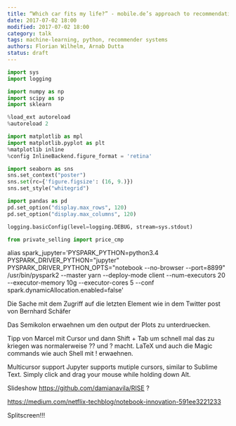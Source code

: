 ```yaml
---
title: “Which car fits my life?” - mobile.de’s approach to recommendations
date: 2017-07-02 18:00
modified: 2017-07-02 18:00
category: talk
tags: machine-learning, python, recommender systems
authors: Florian Wilhelm, Arnab Dutta
status: draft
---
```


```python
import sys
import logging

import numpy as np
import scipy as sp
import sklearn

%load_ext autoreload
%autoreload 2

import matplotlib as mpl
import matplotlib.pyplot as plt
%matplotlib inline
%config InlineBackend.figure_format = 'retina'

import seaborn as sns
sns.set_context("poster")
sns.set(rc={'figure.figsize': (16, 9.)})
sns.set_style("whitegrid")

import pandas as pd
pd.set_option("display.max_rows", 120)
pd.set_option("display.max_columns", 120)

logging.basicConfig(level=logging.DEBUG, stream=sys.stdout)

from private_selling import price_cmp
```


alias spark_jupyter='PYSPARK_PYTHON=python3.4 PYSPARK_DRIVER_PYTHON="jupyter" PYSPARK_DRIVER_PYTHON_OPTS="notebook --no-browser --port=8899" /usr/bin/pyspark2 --master yarn --deploy-mode client --num-executors 20  --executor-memory 10g --executor-cores 5 --conf spark.dynamicAllocation.enabled=false'


Die Sache mit dem Zugriff auf die letzten Element wie in dem Twitter post von Bernhard Schäfer


Das Semikolon erwaehnen um den output der Plots zu unterdruecken.


Tipp von Marcel mit Cursor und dann Shift + Tab um schnell mal das zu kriegen was normalerweise ?? und ? macht.
LaTeX und auch die Magic commands wie auch Shell mit ! erwaehnen.

Multicursor support
Jupyter supports mutiple cursors, similar to Sublime Text. Simply click and drag your mouse while holding down Alt.


Slideshow https://github.com/damianavila/RISE ? 

https://medium.com/netflix-techblog/notebook-innovation-591ee3221233


Splitscreen!!!